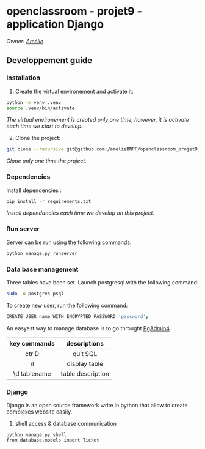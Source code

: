 # openclassroom - projet9 - application Django

_Owner: [Amélie](https://github.com/ameliebnpp)_

## Developpement guide

### Installation

1. Create the virtual environement and activate it:
```bash
python -m venv .venv
source .venv/bin/activate
```
*The virtual environement is created only one time, however, it is activate each time we start to develop.*

2. Clone the project:

```bash
git clone --recursive git@github.com:/amelieBNPP/openclassroom_projet9_django && cd openclassroom_projet9_django
```
*Clone only one time the project.*

### Dependencies

Install dependencies :

```bash
pip install -r requirements.txt
```
*Install dependancies each time we develop on this project.*

### Run server

Server can be run using the following commands:
```bash
python manage.py runserver
```

### Data base management

Three tables have been set. Launch postgresql with the following command: 
```bash
sudo -u postgres psql
```

To create new user, run the following command:
```bash
CREATE USER name WITH ENCRYPTED PASSWORD 'password';
```
An easyest way to manage database is to go throught [PgAdmin4](https://www.pgadmin.org/download/)

| key commands | descriptions | 
|:----------:|:-------------:|
| ctr D| quit SQL |
| \l| display table |
| \d tablename | table description |

### Django

Django is an open source framework write in python that allow to create complexes website easily.

1. shell access & database communication
```
python manage.py shell
from database.models import Ticket

```
